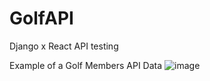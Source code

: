 # GolfAPI
Django x React API testing 

Example of a Golf Members API Data
![image](https://github.com/CloudsWeight/GolfAPI/assets/22231598/0ee5e8aa-e788-4dd5-abbf-8a37847585df)
